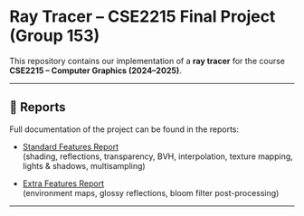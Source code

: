 # Ray Tracer – CSE2215 Final Project (Group 153)

This repository contains our implementation of a **ray tracer** for the course  
**CSE2215 – Computer Graphics (2024–2025)**.

---

## 📑 Reports
Full documentation of the project can be found in the reports:

- [Standard Features Report](./report-group153-standard.pdf)  
  (shading, reflections, transparency, BVH, interpolation, texture mapping, lights & shadows, multisampling)

- [Extra Features Report](./report-group153-extra.pdf)  
  (environment maps, glossy reflections, bloom filter post-processing)

---
